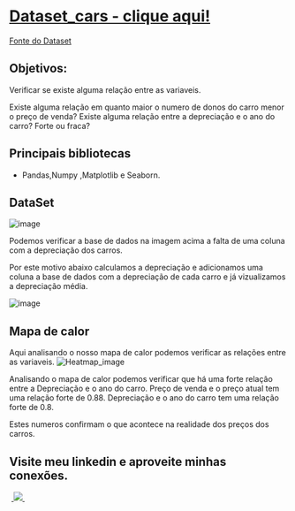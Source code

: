 # [Dataset_cars - clique aqui!](https://github.com/icaroalmeidas/Python/blob/main/Analise%20car%20price%20prediction.ipynb)

[Fonte do Dataset](https://www.kaggle.com/datasets/bhavikjikadara/car-price-prediction-dataset/data)

## Objetivos:
Verificar se existe alguma relação entre as variaveis. 

Existe alguma relação em quanto maior o numero de donos do carro menor o preço de venda?
Existe alguma relação entre a depreciação e o ano do carro? Forte ou fraca?

## Principais bibliotecas
- Pandas,Numpy ,Matplotlib e Seaborn.

## DataSet

![image](https://github.com/icaroalmeidas/Python/assets/106759439/0bbd0e40-2ee9-4247-8469-bb8487de455f)
 
Podemos verificar a base de dados na imagem acima a falta de uma coluna com a depreciação dos carros.

Por este motivo abaixo calculamos a depreciação e adicionamos uma coluna a base de dados com a depreciação de cada carro e já vizualizamos a depreciação média.

![image](https://github.com/icaroalmeidas/Python/assets/106759439/94e5d9da-e1db-42ba-891c-a9bfa1e13c45)

## Mapa de calor

Aqui analisando o nosso mapa de calor podemos verificar as relações entre as variaveis.
![Heatmap_image](https://github.com/icaroalmeidas/Python/assets/106759439/2338ecba-fe25-4a40-ad7e-32fcdf118628)

Analisando o mapa de calor podemos verificar que há uma forte relação entre a Depreciação e o ano do carro.
Preço de venda e o preço atual tem uma relação forte de 0.88. 
Depreciação e o ano do carro tem uma relação forte de 0.8.

Estes numeros confirmam o que acontece na realidade dos preços dos carros.

## Visite meu linkedin e aproveite minhas conexões.
&nbsp;<a href="https://www.linkedin.com/in/icaroalmeidas/">
  <img src="https://img.shields.io/badge/linkedin-%230077B5.svg?style=for-the-badge&logo=linkedin&logoColor=white">
</a>&nbsp;

